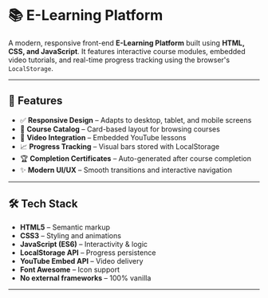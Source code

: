# 📚 E-Learning Platform

A modern, responsive front-end **E-Learning Platform** built using **HTML, CSS, and JavaScript**. It features interactive course modules, embedded video tutorials, and real-time progress tracking using the browser's `LocalStorage`.

---

## 🚀 Features

- ✅ **Responsive Design** – Adapts to desktop, tablet, and mobile screens  
- 🎴 **Course Catalog** – Card-based layout for browsing courses  
- 🎥 **Video Integration** – Embedded YouTube lessons  
- 📈 **Progress Tracking** – Visual bars stored with LocalStorage  
- 🏆 **Completion Certificates** – Auto-generated after course completion  
- ✨ **Modern UI/UX** – Smooth transitions and interactive navigation  

---

## 🛠️ Tech Stack

- **HTML5** – Semantic markup  
- **CSS3** – Styling and animations  
- **JavaScript (ES6)** – Interactivity & logic  
- **LocalStorage API** – Progress persistence  
- **YouTube Embed API** – Video delivery  
- **Font Awesome** – Icon support  
- **No external frameworks** – 100% vanilla

---


